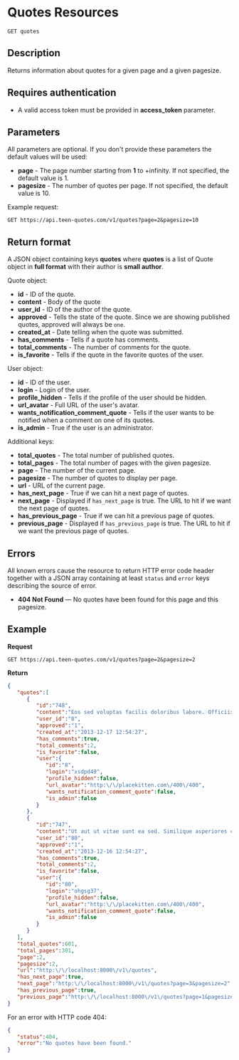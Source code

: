 # Quotes Resources

    GET quotes

## Description
Returns information about quotes for a given page and a given pagesize.

## Requires authentication
* A valid access token must be provided in **access_token** parameter.

## Parameters
All parameters are optional. If you don't provide these parameters the default values will be used:

- **page** - The page number starting from **1** to +infinity. If not specified, the default value is 1.
- **pagesize** - The number of quotes per page. If not specified, the default value is 10.

Example request:

    GET https://api.teen-quotes.com/v1/quotes?page=2&pagesize=10

## Return format
A JSON object containing keys **quotes** where **quotes** is a list of Quote object in **full format** with their author is **small author**.

Quote object:

- **id** - ID of the quote.
- **content** - Body of the quote
- **user_id** - ID of the author of the quote.
- **approved** - Tells the state of the quote. Since we are showing published quotes, approved will always be `one`.
- **created_at** - Date telling when the quote was submitted.
- **has_comments** - Tells if a quote has comments.
- **total_comments** - The number of comments for the quote.
- **is_favorite** - Tells if the quote in the favorite quotes of the user.


User object:

- **id** - ID of the user.
- **login** - Login of the user.
- **profile_hidden** - Tells if the profile of the user should be hidden.
- **url_avatar** - Full URL of the user's avatar.
- **wants_notification_comment_quote** - Tells if the user wants to be notified when a comment on one of its quotes.
- **is_admin** - True if the user is an administrator.

Additional keys:

- **total_quotes** - The total number of published quotes.
- **total_pages** - The total number of pages with the given pagesize.
- **page** - The number of the current page.
- **pagesize** - The number of quotes to display per page.
- **url** - URL of the current page.
- **has_next_page** - True if we can hit a next page of quotes.
- **next_page** - Displayed if `has_next_page` is true. The URL to hit if we want the next page of quotes.
- **has_previous_page** - True if we can hit a previous page of quotes.
- **previous_page** - Displayed if `has_previous_page` is true. The URL to hit if we want the previous page of quotes.

## Errors
All known errors cause the resource to return HTTP error code header together with a JSON array containing at least `status` and `error` keys describing the source of error.

- **404 Not Found** — No quotes have been found for this page and this pagesize.

## Example
**Request**

    GET https://api.teen-quotes.com/v1/quotes?page=2&pagesize=2

**Return**
``` json
{
   "quotes":[
      {
         "id":"748",
         "content":"Eos sed voluptas facilis doloribus labore. Officiis debitis distinctio qui saepe non. Error officia adipisci facilis suscipit nisi. Aut nulla quo nesciunt consequatur sit non.",
         "user_id":"8",
         "approved":"1",
         "created_at":"2013-12-17 12:54:27",
         "has_comments":true,
         "total_comments":2,
         "is_favorite":false,
         "user":{
            "id":"8",
            "login":"xsdpd49",
            "profile_hidden":false,
            "url_avatar":"http:\/\/placekitten.com\/400\/400",
            "wants_notification_comment_quote":false,
            "is_admin":false
         }
      },
      {
         "id":"747",
         "content":"Ut aut ut vitae sunt ea sed. Similique asperiores culpa minima perferendis.",
         "user_id":"80",
         "approved":"1",
         "created_at":"2013-12-16 12:54:27",
         "has_comments":true,
         "total_comments":2,
         "is_favorite":false,
         "user":{
            "id":"80",
            "login":"ohgsg37",
            "profile_hidden":false,
            "url_avatar":"http:\/\/placekitten.com\/400\/400",
            "wants_notification_comment_quote":false,
            "is_admin":false
         }
      }
   ],
   "total_quotes":601,
   "total_pages":301,
   "page":2,
   "pagesize":2,
   "url":"http:\/\/localhost:8000\/v1\/quotes",
   "has_next_page":true,
   "next_page":"http:\/\/localhost:8000\/v1\/quotes?page=3&pagesize=2",
   "has_previous_page":true,
   "previous_page":"http:\/\/localhost:8000\/v1\/quotes?page=1&pagesize=2"
}
```

For an error with HTTP code 404:
``` json
{
   "status":404,
   "error":"No quotes have been found."
}
```